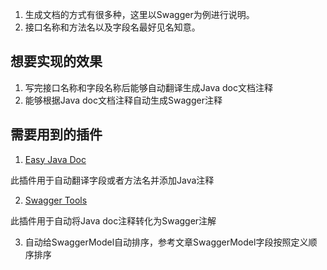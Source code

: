 1. 生成文档的方式有很多种，这里以Swagger为例进行说明。
2. 接口名称和方法名以及字段名最好见名知意。

## 想要实现的效果

1. 写完接口名称和字段名称后能够自动翻译生成Java doc文档注释
2. 能够根据Java doc文档注释自动生成Swagger注释

## 需要用到的插件

1. [Easy Java Doc](https://plugins.jetbrains.com/plugin/12977-easy-javadoc)

此插件用于自动翻译字段或者方法名并添加Java注释

2. [Swagger Tools](https://plugins.jetbrains.com/plugin/14130-swagger-tools)

此插件用于自动将Java doc注释转化为Swagger注解

3. 自动给SwaggerModel自动排序，参考文章SwaggerModel字段按照定义顺序排序